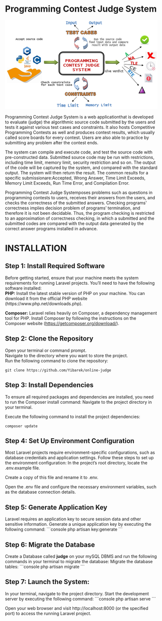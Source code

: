 <h1>Programming Contest Judge System</h1>

![Alt text](image.png)

Programming Contest Judge System is a web applicationthat is developed to evaluate (judge) the algorithmic source code submitted by the users and tests it against various test cases and constraints. It also hosts Competitive Programming Contests as well and produces contest results, which usually called score boards for every contest. Users are also able to practice by submitting any problem after the contest ends. 

 The system can compile and execute code, and test the source code with pre-constructed data. Submitted source code may be run with restrictions, including time limit, memory limit, security restriction and so on. The output of the code will be captured by the system, and compared with the standard output. The system will then return the result. The common results for a specific submissionare:Accepted, Wrong Answer, Time Limit Exceeds, Memory Limit Exceeds, Run Time Error, and Compilation Error.
 
Programming Contest Judge Systemposes problems such as questions in programming contests to users, receives their answers from the users, and checks the correctness of the submitted answers. Checking programs’ correctness implies decision problem of programs’ termination, and therefore it is not been decidable. Thus, the program checking is restricted to an approximation of correctness checking, in which a submitted and the submitted codes are compared with the output data generated by the correct answer programs installed in advance.

<h1>INSTALLATION</h1>
<h2>Step 1: Install Required Software</h2>
Before getting started, ensure that your machine meets the system requirements for running Laravel projects. You’ll need to have the following software installed:<br>
<b>PHP:</b> Install the latest stable version of PHP on your machine. You can download it from the official PHP website (https://www.php.net/downloads.php).

<b>Composer:</b> Laravel relies heavily on Composer, a dependency management tool for PHP. Install Composer by following the instructions on the Composer website (https://getcomposer.org/download/).

<h2>Step 2: Clone the Repository</h2>
Open your terminal or command prompt.<br>
Navigate to the directory where you want to store the project.<br>
Run the following command to clone the repository:

```console
git clone https://github.com/Yibarek/online-judge
```

<h2>Step 3: Install Dependencies</h2>
To ensure all required packages and dependencies are installed, you need to run the Composer install command:
Navigate to the project directory in your terminal.

Execute the following command to install the project dependencies:
```console
composer update
```

<h2>Step 4: Set Up Environment Configuration</h2>
Most Laravel projects require environment-specific configurations, such as database credentials and application settings. Follow these steps to set up the environment configuration:
In the project’s root directory, locate the .env.example file.

Create a copy of this file and rename it to .env.

Open the .env file and configure the necessary environment variables, such as the database connection details.

<h2>Step 5: Generate Application Key</h2>
Laravel requires an application key to secure session data and other sensitive information. Generate a unique application key by executing the following command:
```console
php artisan key:generate
```
<h2>Step 6: Migrate the Database</h2>
Create a Database called <b>judge</b> on your mySQL DBMS and  run the following commands in your terminal to migrate the database:
Migrate the database tables:
```console
php artisan migrate
```

<h2>Step 7: Launch the System:</h2>
In your terminal, navigate to the project directory.
Start the development server by executing the following command:
```console
php artisan serve
```

Open your web browser and visit http://localhost:8000 (or the specified port) to access the running Laravel project.
